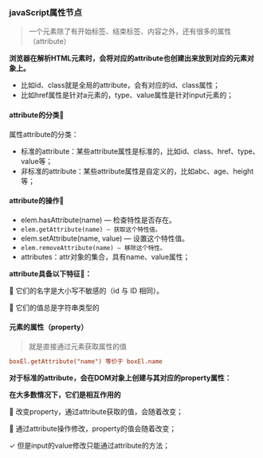 ### javaScript属性节点

> 一个元素除了有开始标签、结束标签、内容之外，还有很多的属性（attribute）

**浏览器在解析HTML元素时，会将对应的attribute也创建出来放到对应的元素对象上。**

- 比如id、class就是全局的attribute，会有对应的id、class属性； 
-  比如href属性是针对a元素的，type、value属性是针对input元素的；

#### attribute的分类📖

属性attribute的分类：

- 标准的attribute：某些attribute属性是标准的，比如id、class、href、type、value等；
- 非标准的attribute：某些attribute属性是自定义的，比如abc、age、height等；

#### **attribute的操作**🔎

- elem.hasAttribute(name) — 检查特性是否存在。
- `elem.getAttribute(name) — 获取这个特性值。`
- elem.setAttribute(name, value) — 设置这个特性值。
- `elem.removeAttribute(name) — 移除这个特性。`
- attributes：attr对象的集合，具有name、value属性；

**attribute具备以下特征📝：**

 它们的名字是大小写不敏感的（id 与 ID 相同）。

 它们的值总是字符串类型的

#### **元素的属性（property）**

> 就是直接通过元素获取属性的值

```ini
boxEl.getAttribute("name") 等价于 boxEl.name
```

**对于标准的attribute，会在DOM对象上创建与其对应的property属性：** 

**在大多数情况下，它们是相互作用的**

 改变property，通过attribute获取的值，会随着改变；

 通过attribute操作修改，property的值会随着改变；

✓ 但是input的value修改只能通过attribute的方法；




